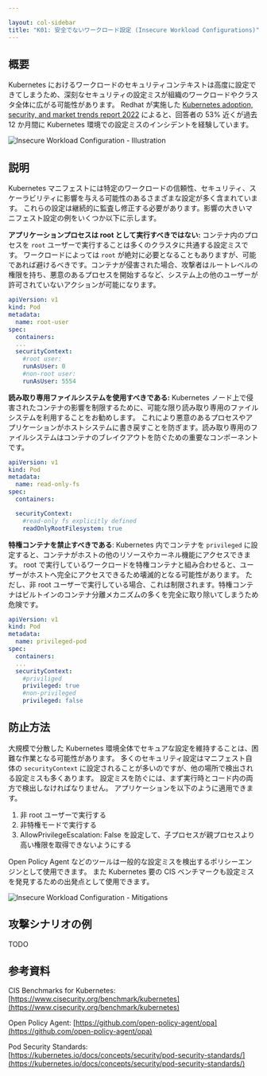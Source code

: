 ```yaml
---

layout: col-sidebar
title: "K01: 安全でないワークロード設定 (Insecure Workload Configurations)"
---
```


## 概要

Kubernetes におけるワークロードのセキュリティコンテキストは高度に設定できてしまうため、深刻なセキュリティの設定ミスが組織のワークロードやクラスタ全体に広がる可能性があります。
Redhat が実施した [Kubernetes adoption, security, and market trends report 2022](https://www.redhat.com/en/resources/kubernetes-adoption-security-market-trends-overview) によると、回答者の 53% 近くが過去 12 か月間に Kubernetes 環境での設定ミスのインシデントを経験しています。







![Insecure Workload Configuration - Illustration](../../../assets/images/K01-2022.gif)


## 説明

Kubernetes マニフェストには特定のワークロードの信頼性、セキュリティ、スケーラビリティに影響を与える可能性のあるさまざまな設定が多く含まれています。
これらの設定は継続的に監査し修正する必要があります。影響の大きいマニフェスト設定の例をいくつか以下に示します。



**アプリケーションプロセスは root として実行すべきではない:** コンテナ内のプロセスを `root` ユーザーで実行することは多くのクラスタに共通する設定ミスです。
ワークロードによっては `root` が絶対に必要となることもありますが、可能であれば避けるべきです。コンテナが侵害された場合、攻撃者はルートレベルの権限を持ち、悪意のあるプロセスを開始するなど、システム上の他のユーザーが許可されていないアクションが可能になります。





```yaml
apiVersion: v1  
kind: Pod  
metadata:  
  name: root-user
spec:  
  containers:
  ...
  securityContext:  
    #root user:
    runAsUser: 0
    #non-root user:
    runAsUser: 5554
```

**読み取り専用ファイルシステムを使用すべきである:** Kubernetes ノード上で侵害されたコンテナの影響を制限するために、可能な限り読み取り専用のファイルシステムを利用することをお勧めします。
これにより悪意のあるプロセスやアプリケーションがホストシステムに書き戻すことを防ぎます。読み取り専用のファイルシステムはコンテナのブレイクアウトを防ぐための重要なコンポーネントです。




```yaml
apiVersion: v1  
kind: Pod  
metadata:  
  name: read-only-fs
spec:  
  containers:  

  securityContext:  
    #read-only fs explicitly defined
    readOnlyRootFilesystem: true
```

**特権コンテナを禁止すべきである**: Kubernetes 内でコンテナを `privileged` に設定すると、コンテナがホストの他のリソースやカーネル機能にアクセスできます。
root で実行しているワークロードを特権コンテナと組み合わせると、ユーザーがホストへ完全にアクセスできるため壊滅的となる可能性があります。
ただし、非 root ユーザーで実行している場合、これは制限されます。特権コンテナはビルトインのコンテナ分離メカニズムの多くを完全に取り除いてしまうため危険です。





```yaml
apiVersion: v1  
kind: Pod  
metadata:  
  name: privileged-pod
spec:  
  containers:  
  ...
  securityContext:  
    #priviliged 
    privileged: true
    #non-privileged 
    privileged: false
```

## 防止方法

大規模で分散した Kubernetes 環境全体でセキュアな設定を維持することは、困難な作業となる可能性があります。
多くのセキュリティ設定はマニフェスト自体の `securityContext` に設定されることが多いのですが、他の場所で検出される設定ミスも多くあります。
設定ミスを防ぐには、まず実行時とコード内の両方で検出しなければなりません。
アプリケーションを以下のように適用できます。



1. 非 root ユーザーで実行する
2. 非特権モードで実行する
3. AllowPrivilegeEscalation: False を設定して、子プロセスが親プロセスより高い権限を取得できないようにする


Open Policy Agent などのツールは一般的な設定ミスを検出するポリシーエンジンとして使用できます。
また Kubernetes 要の CIS ベンチマークも設定ミスを発見するための出発点として使用できます。


![Insecure Workload Configuration - Mitigations](../../../assets/images/K01-2022-mitigation.gif)


## 攻撃シナリオの例

TODO

## 参考資料

CIS Benchmarks for Kubernetes:
[https://www.cisecurity.org/benchmark/kubernetes](https://www.cisecurity.org/benchmark/kubernetes)

Open Policy Agent:
[https://github.com/open-policy-agent/opa](https://github.com/open-policy-agent/opa)

Pod Security Standards:
[https://kubernetes.io/docs/concepts/security/pod-security-standards/](https://kubernetes.io/docs/concepts/security/pod-security-standards/)

